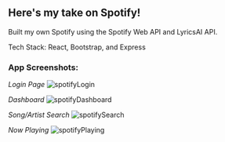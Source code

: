 ## Here's my take on Spotify!

Built my own Spotify using the Spotify Web API and LyricsAI API.

Tech Stack: React, Bootstrap, and Express


### App Screenshots:

*Login Page*
![spotifyLogin](https://github.com/user-attachments/assets/c190579c-f29c-4778-beab-fd71b99d8b17)

*Dashboard*
![spotifyDashboard](https://github.com/user-attachments/assets/43d2c44e-92d0-409a-baef-a9e3b341a668)

*Song/Artist Search*
![spotifySearch](https://github.com/user-attachments/assets/b05d8e55-b2f1-46b6-8277-d9bad7fe78cc)

*Now Playing*
![spotifyPlaying](https://github.com/user-attachments/assets/86770daf-0e3a-498a-b684-25a6e8899689)
